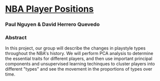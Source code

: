 # [NBA Player Positions](https://github.com/stat-learning/group-9/blob/master/nba_technical_report.md)

### Paul Nguyen & David Herrero Quevedo

### Abstract
In this project, our group will describe the changes in playstyle types
throughout the NBA's history. We will perform PCA analysis to determine
the essential traits for different players, and then use important
principal components and unsupervised learning techinques to cluster
players into different "types" and see the movement in the proportions of
types over time. 

